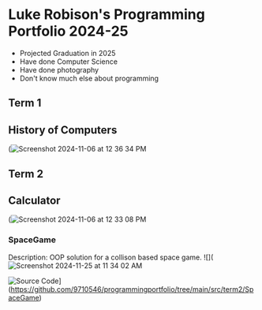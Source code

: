 # Luke Robison's Programming Portfolio 2024-25
+ Projected Graduation in 2025
+ Have done Computer Science
+ Have done photography
+ Don't know much else about programming
## Term 1
## History of Computers

(![Screenshot 2024-11-06 at 12 36 34 PM](https://github.com/user-attachments/assets/f846c3e7-5e4f-47c9-b571-66b0e1fe1469)


## Term 2
## Calculator
(![Screenshot 2024-11-06 at 12 33 08 PM](https://github.com/user-attachments/assets/613e320f-4b69-41a3-98e6-d87306105206)


### SpaceGame
Description: OOP solution for a collison based space game.
![](![Screenshot 2024-11-25 at 11 34 02 AM](https://github.com/user-attachments/assets/07be19dc-4ae4-42ee-997f-0b455ce17676)


![Source Code]([)](https://github.com/9710546/programmingportfolio/tree/main/src/term2/SpaceGame)
